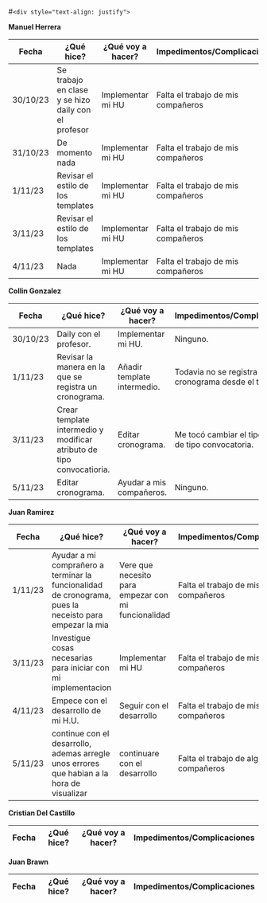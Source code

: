#`<div style="text-align: justify">`

**Manuel Herrera**

| Fecha | ¿Qué hice? | ¿Qué voy a hacer? | Impedimentos/Complicaciones |
| ----- | ------------ | ------------------- | --------------------------- |
|30/10/23| Se trabajo en clase y se hizo daily con el profesor | Implementar mi HU | Falta el trabajo de mis compañeros |
|31/10/23| De momento nada | Implementar mi HU | Falta el trabajo de mis compañeros |
|1/11/23| Revisar el estilo de los templates | Implementar mi HU | Falta el trabajo de mis compañeros |
|3/11/23| Revisar el estilo de los templates | Implementar mi HU | Falta el trabajo de mis compañeros |
|4/11/23| Nada | Implementar mi HU | Falta el trabajo de mis compañeros |



**Collin Gonzalez**

| Fecha | ¿Qué hice? | ¿Qué voy a hacer? | Impedimentos/Complicaciones |
| ----- | ------------ | ------------------- | --------------------------- |
|30/10/23| Daily con el profesor. | Implementar mi HU. | Ninguno. |
|1/11/23| Revisar la manera en la que se registra un cronograma. | Añadir template intermedio. | Todavia no se registra un cronograma desde el template. |
|3/11/23| Crear template intermedio y modificar atributo de tipo convocatioria. | Editar cronograma. | Me tocó cambiar el tipo de dato de tipo convocatoria. |
|5/11/23| Editar cronograma. | Ayudar a mis compañeros. | Ninguno. |


**Juan Ramirez**

| Fecha | ¿Qué hice? | ¿Qué voy a hacer? | Impedimentos/Complicaciones |
| ----- | ------------ | ------------------- | --------------------------- |
|1/11/23| Ayudar a mi comprañero a terminar la funcionalidad de cronograma, pues la neceisto para empezar la mia| Vere que necesito para empezar con mi funcionalidad | Falta el trabajo de mis compañeros |
|3/11/23| Investigue cosas necesarias para iniciar con mi implementacion | Implementar mi HU | Falta el trabajo de mis compañeros |
|4/11/23| Empece con el desarrollo de mi H.U. | Seguir con el desarrollo | Falta el trabajo de mis compañeros |
|5/11/23| continue con el desarrollo, ademas arregle unos errores que habian a la hora de visualizar | continuare con el desarrollo | Falta el trabajo de algunos compañeros |

**Cristian Del Castillo**

| Fecha | ¿Qué hice? | ¿Qué voy a hacer? | Impedimentos/Complicaciones |
| ----- | ------------ | ------------------- | --------------------------- |



**Juan Brawn**

| Fecha | ¿Qué hice? | ¿Qué voy a hacer? | Impedimentos/Complicaciones |
| ----- | ------------ | ------------------- | --------------------------- |


<div/>

